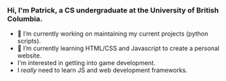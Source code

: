 ### Hi, I'm Patrick, a CS undergraduate at the University of British Columbia.

- 🔭 I’m currently working on maintaining my current projects (python scripts).
- 🌱 I’m currently learning HTML/CSS and Javascript to create a personal website.
- I'm interested in getting into game development.
- I *really* need to learn JS and web development frameworks.
